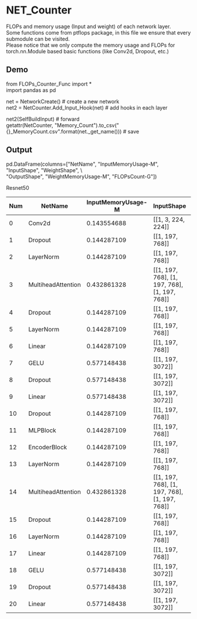 # NET_Counter
FLOPs and memory usage (Input and weight) of each network layer.  
Some functions come from ptflops package, in this file we ensure that every submodule can be visited.  
Please notice that we only compute the memory usage and FLOPs for torch.nn.Module based basic functions (like Conv2d, Dropout, etc.)

## Demo

from FLOPs_Counter_Func import *  
import pandas as pd  
  
net = NetworkCreate() # create a new network  
net2 = NetCounter.Add_Input_Hook(net) # add hooks in each layer  
  
net2(SelfBuildInput) # forward  
getattr(NetCounter, "Memory_Count").to_csv("{}_MemoryCount.csv".format(net._get_name())) # save  
  
## Output
pd.DataFrame(columns=["NetName", "InputMemoryUsage-M", "InputShape", "WeightShape", \  
        "OutputShape", "WeightMemoryUsage-M", "FLOPsCount-G"])  
  
Resnet50
  
|Num|NetName|InputMemoryUsage-M|InputShape|WeightShape|OutputShape|WeightMemoryUsage-M|FLOPsCount-G|
|-|-|-|-|-|-|-|-|
|0|Conv2d|0.143554688|[[1, 3, 224, 224]]|[[768, 3, 16, 16], [768]]|[1, 768, 14, 14]|0.563419342|0.107806206|
|1|Dropout|0.144287109|[[1, 197, 768]]|[]|[1, 197, 768]|0|0|
|2|LayerNorm|0.144287109|[[1, 197, 768]]|[[768], [768]]|[1, 197, 768]|0.002197266|0.000281811|
|3|MultiheadAttention|0.432861328|[[1, 197, 768], [1, 197, 768], [1, 197, 768]]|[[2304, 768], [2304], [768, 768], [768]]|[[1, 197, 768], None]|2.252929688|0.489516299|
|4|Dropout|0.144287109|[[1, 197, 768]]|[]|[1, 197, 768]|0|0|
|5|LayerNorm|0.144287109|[[1, 197, 768]]|[[768], [768]]|[1, 197, 768]|0.002197266|0.000281811|
|6|Linear|0.144287109|[[1, 197, 768]]|[[3072, 768], [3072]]|[1, 197, 3072]|2.255859375|0.432864189|
|7|GELU|0.577148438|[[1, 197, 3072]]|[]|[1, 197, 3072]|0|0.000563622|
|8|Dropout|0.577148438|[[1, 197, 3072]]|[]|[1, 197, 3072]|0|0|
|9|Linear|0.577148438|[[1, 197, 3072]]|[[768, 3072], [768]]|[1, 197, 768]|2.251464844|0.432862043|
|10|Dropout|0.144287109|[[1, 197, 768]]|[]|[1, 197, 768]|0|0|
|11|MLPBlock|0.144287109|[[1, 197, 768]]|[]|[1, 197, 768]|0|0|
|12|EncoderBlock|0.144287109|[[1, 197, 768]]|[]|[1, 197, 768]|0|0|
|13|LayerNorm|0.144287109|[[1, 197, 768]]|[[768], [768]]|[1, 197, 768]|0.002197266|0.000281811|
|14|MultiheadAttention|0.432861328|[[1, 197, 768], [1, 197, 768], [1, 197, 768]]|[[2304, 768], [2304], [768, 768], [768]]|[[1, 197, 768], None]|2.252929688|0.489516299|
|15|Dropout|0.144287109|[[1, 197, 768]]|[]|[1, 197, 768]|0|0|
|16|LayerNorm|0.144287109|[[1, 197, 768]]|[[768], [768]]|[1, 197, 768]|0.002197266|0.000281811|
|17|Linear|0.144287109|[[1, 197, 768]]|[[3072, 768], [3072]]|[1, 197, 3072]|2.255859375|0.432864189|
|18|GELU|0.577148438|[[1, 197, 3072]]|[]|[1, 197, 3072]|0|0.000563622|
|19|Dropout|0.577148438|[[1, 197, 3072]]|[]|[1, 197, 3072]|0|0|
|20|Linear|0.577148438|[[1, 197, 3072]]|[[768, 3072], [768]]|[1, 197, 768]|2.251464844|0.432862043|
